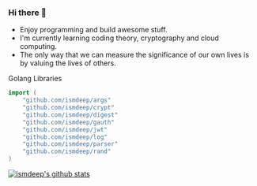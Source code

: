 ### Hi there 👋

- Enjoy programming and build awesome stuff.
- I'm currently learning coding theory, cryptography and cloud computing.
- The only way that we can measure the significance of our own lives is by valuing the lives of others.

Golang Libraries

```go
import (
    "github.com/ismdeep/args"
    "github.com/ismdeep/crypt"
    "github.com/ismdeep/digest"
    "github.com/ismdeep/gauth"
    "github.com/ismdeep/jwt"
    "github.com/ismdeep/log"
    "github.com/ismdeep/parser"
    "github.com/ismdeep/rand"
)
```

[![ismdeep's github stats](https://github-readme-stats.vercel.app/api?username=ismdeep&show_icons=true)](https://github.com/ismdeep)

